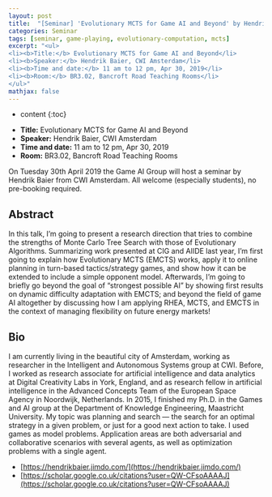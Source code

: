 ```yaml
---
layout: post
title:  "[Seminar] 'Evolutionary MCTS for Game AI and Beyond' by Hendrik Baier"
categories: Seminar
tags: [seminar, game-playing, evolutionary-computation, mcts]
excerpt: "<ul>
<li><b>Title:</b> Evolutionary MCTS for Game AI and Beyond</li>
<li><b>Speaker:</b> Hendrik Baier, CWI Amsterdam</li> 
<li><b>Time and date:</b> 11 am to 12 pm, Apr 30, 2019</li>
<li><b>Room:</b> BR3.02, Bancroft Road Teaching Rooms</li>
</ul>"
mathjax: false
---
```


* content
{:toc}

<ul>
<li><b>Title:</b> Evolutionary MCTS for Game AI and Beyond</li>
<li><b>Speaker:</b> Hendrik Baier, CWI Amsterdam</li> 
<li><b>Time and date:</b> 11 am to 12 pm, Apr 30, 2019</li>
<li><b>Room:</b> BR3.02, Bancroft Road Teaching Rooms</li>
</ul>

On Tuesday 30th April 2019 the Game AI Group will host a seminar by Hendrik Baier from CWI Amsterdam. All welcome (especially students), no pre-booking required. 

## Abstract

In this talk, I’m going to present a research direction that tries to combine the strengths of Monte Carlo Tree Search with those of Evolutionary Algorithms. Summarizing work presented at CIG and AIIDE last year, I’m first going to explain how Evolutionary MCTS (EMCTS) works, apply it to online planning in turn-based tactics/strategy games, and show how it can be extended to include a simple opponent model. Afterwards, I’m going to briefly go beyond the goal of “strongest possible AI” by showing first results on dynamic difficulty adaptation with EMCTS; and beyond the field of game AI altogether by discussing how I am applying RHEA, MCTS, and EMCTS in the context of managing flexibility on future energy markets!
 
## Bio

I am currently living in the beautiful city of Amsterdam, working as researcher in the Intelligent and Autonomous Systems group at CWI. Before, I worked as research associate for artificial intelligence and data analytics at Digital Creativity Labs in York, England, and as research fellow in artificial intelligence in the Advanced Concepts Team of the European Space Agency in Noordwijk, Netherlands.  In 2015, I finished my Ph.D. in the Games and AI group at the Department of Knowledge Engineering, Maastricht University. My topic was planning and search — the search for an optimal strategy in a given problem, or just for a good next action to take. I used games as model problems. Application areas are both adversarial and collaborative scenarios with several agents, as well as optimization problems with a single agent.

* [https://hendrikbaier.jimdo.com/](https://hendrikbaier.jimdo.com/)
* [https://scholar.google.co.uk/citations?user=QW-CFsoAAAAJ](https://scholar.google.co.uk/citations?user=QW-CFsoAAAAJ)